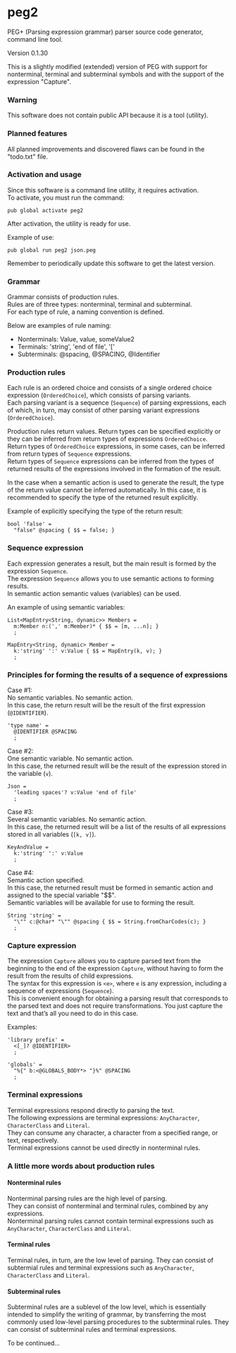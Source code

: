 peg2
=======

PEG+ (Parsing expression grammar) parser source code generator, command line tool.

Version 0.1.30

This is a slightly modified (extended) version of PEG with support for nonterminal, terminal and subterminal symbols and with the support of the expression "Capture".

### Warning

This software does not contain public API because it is a tool (utility).

### Planned features

All planned improvements and discovered flaws can be found in the "todo.txt" file.

### Activation and usage

Since this software is a command line utility, it requires activation.  
To activate, you must run the command:

```
pub global activate peg2
```

After activation, the utility is ready for use.

Example of use:  

```
pub global run peg2 json.peg
```

Remember to periodically update this software to get the latest version.

### Grammar

Grammar consists of production rules.  
Rules are of three types: nonterminal, terminal and subterminal.  
For each type of rule, a naming convention is defined.  

Below are examples of rule naming:  

- Nonterminals: Value, value, someValue2  
- Terminals: 'string', 'end of file', '['  
- Subterminals: @spacing, @SPACING, @Identifier  

### Production rules

Each rule is an ordered choice and consists of a single ordered choice expression (`OrderedChoice`), which consists of parsing variants.  
Each parsing variant is a sequence (`Sequence`) of parsing expressions, each of which, in turn, may consist of other parsing variant expressions (`OrderedChoice`).

Production rules return values. Return types can be specified explicitly or they can be inferred from return types of expressions `OrderedChoice`.  
Return types of `OrderedChoice` expressions, in some cases, can be inferred from return types of `Sequence` expressions.  
Return types of `Sequence` expressions can be inferred from the types of returned results of the expressions involved in the formation of the result.

In the case when a semantic action is used to generate the result, the type of the return value cannot be inferred automatically. In this case, it is recommended to specify the type of the returned result explicitly.

Example of explicitly specifying the type of the return result:

```
bool 'false' =
  "false" @spacing { $$ = false; }
```

### Sequence expression

Each expression generates a result, but the main result is formed by the expression `Sequence`.  
The expression `Sequence` allows you to use semantic actions to forming results.  
In semantic action semantic values (variables) can be used.  

An example of using semantic variables:

```
List<MapEntry<String, dynamic>> Members =
  m:Member n:(',' m:Member)* { $$ = [m, ...n]; }
  ;

MapEntry<String, dynamic> Member =
  k:'string' ':' v:Value { $$ = MapEntry(k, v); }
  ;
```

### Principles for forming the results of a sequence of expressions

Case #1:  
No semantic variables. No semantic action.  
In this case, the return result will be the result of the first expression (`@IDENTIFIER`).

```
'type name' =
  @IDENTIFIER @SPACING
  ;
```

Case #2:  
One semantic variable. No semantic action.  
In this case, the returned result will be the result of the expression stored in the variable (`v`).

```
Json =
  'leading spaces'? v:Value 'end of file'
  ;
```

Case #3:  
Several semantic variables. No semantic action.  
In this case, the returned result will be a list of the results of all expressions stored in all variables (`[k, v]`).

```
KeyAndValue =
  k:'string' ':' v:Value
  ;
```

Case #4:  
Semantic action specified.  
In this case, the returned result must be formed in semantic action and assigned to the special variable "$$".  
Semantic variables will be available for use to forming the result.

```
String 'string' =
  "\"" c:@char* "\"" @spacing { $$ = String.fromCharCodes(c); }
  ;
```

### Capture expression

The expression `Capture` allows you to capture parsed text from the beginning to the end of the expression `Capture`, without having to form the result from the results of child expressions.  
The syntax for this expression is `<e>`, where `e` is any expression, including a sequence of expressions (`Sequence`).  
This is convenient enough for obtaining a parsing result that corresponds to the parsed text and does not require transformations. You just capture the text and that’s all you need to do in this case.

Examples:

```
'library prefix' =
  <[_]? @IDENTIFIER>
  ;
```

```
'globals' =
  "%{" b:<@GLOBALS_BODY*> "}%" @SPACING
  ;
```

### Terminal expressions

Terminal expressions respond directly to parsing the text.  
The following expressions are terminal expressions: `AnyCharacter`, `CharacterClass` and `Literal`.  
They can consume any character, a character from a specified range, or text, respectively.  
Terminal expressions cannot be used directly in nonterminal rules.

### A little more words about production rules

#### Nonterminal rules

Nonterminal parsing rules are the high level of parsing.  
They can consist of nonterminal and terminal rules, combined by any expressions.  
Nonterminal parsing rules cannot contain terminal expressions such as `AnyCharacter`, `CharacterClass` and `Literal`.

#### Terminal rules

Terminal rules, in turn, are the low level of parsing. They can consist of subtermial rules and terminal expressions such as `AnyCharacter`, `CharacterClass` and `Literal`.  

#### Subterminal rules

Subterminal rules are a sublevel of the low level, which is essentially intended to simplify the writing of grammar, by transferring the most commonly used low-level parsing procedures to the subterminal rules. They can consist of subterminal rules and terminal expressions.

To be continued...
